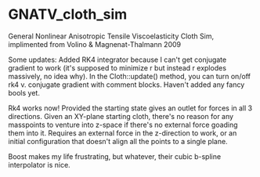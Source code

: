 # GNATV_cloth_sim
General Nonlinear Anisotropic Tensile Viscoelasticity Cloth Sim, implimented from Volino &amp; Magnenat-Thalmann 2009

Some updates:
Added RK4 integrator because I can't get conjugate gradient to work (it's supposed to minimize r but instead r explodes massively, no idea why).
In the Cloth::update() method, you can turn on/off rk4 v. conjugate gradient with comment blocks. Haven't added any fancy bools yet.

Rk4 works now! Provided the starting state gives an outlet for forces in all 3 directions. 
Given an XY-plane starting cloth, there's no reason for any masspoints to venture into z-space if there's no external force goading them into it. Requires an external force in the z-direction to work, or an initial configuration that doesn't align all the points to a single plane.

Boost makes my life frustrating, but whatever, their cubic b-spline interpolator is nice.

